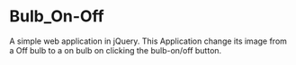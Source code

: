 # Bulb_On-Off
A simple web application in jQuery.
This Application change its image from a Off bulb to a on bulb on clicking the bulb-on/off button.
